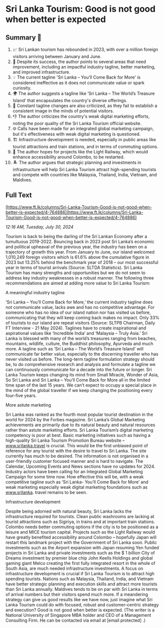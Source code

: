 # Sri Lanka Tourism: Good is not good when better is expected

## Summary 🤖

1. 📈 Sri Lankan tourism has rebounded in 2023, with over a million foreign visitors arriving between January and June.
2. 🎯 Despite its success, the author points to several areas that need improvement, including an impactful industry tagline, better marketing, and improved infrastructure.
3. 💡 The current tagline 'Sri Lanka – You’ll Come Back for More' is considered ineffective as it does not communicate value or spark curiosity.
4. 🌍 The author suggests a tagline like ‘Sri Lanka – The World’s Treasure Island’ that encapsulates the country's diverse offerings.
5. 🔄 Constant tagline changes are also criticized, as they fail to establish a consistent image in the minds of potential visitors.
6. 👎 The author criticizes the country's weak digital marketing efforts, noting the poor quality of the Sri Lanka Tourism official website.
7. 🌐 Calls have been made for an integrated global marketing campaign, but it's effectiveness with weak digital marketing is questioned.
8. 🏗️ Infrastructure development is needed, especially in public areas like tourist attractions and train stations, and in terms of commuting options.
9. 🚄 The author hopes for projects like the Light Railway, which would enhance accessibility around Colombo, to be restarted.
10. 🏝️ The author argues that strategic planning and investments in infrastructure will help Sri Lanka Tourism attract high-spending tourists and compete with countries like Malaysia, Thailand, India, Vietnam, and Maldives.

## Full Text

[https://www.ft.lk/columns/Sri-Lanka-Tourism-Good-is-not-good-when-better-is-expected/4-764886](https://www.ft.lk/columns/Sri-Lanka-Tourism-Good-is-not-good-when-better-is-expected/4-764886)

*12:16 AM, Tuesday, July 30, 2024*

Tourism is back to being the darling of the Sri Lankan Economy after a tumultuous 2019-2022. Bouncing back in 2023 post Sri Lanka’s economic and political upheaval of the previous year, the industry has been on a trajectory of growth this year. From January to June, our island welcomed 1,010,249 foreign visitors which is 61.6% above the cumulative figure in 2023 but 13.25% behind the benchmark year of 2018 – our most successful year in terms of tourist arrivals (Source: SLTDA Statistics). Sri Lanka Tourism has many strengths and opportunities but we do not seem to address key industry weaknesses in a robust manner. The following three recommendations are aimed at adding more value to Sri Lanka Tourism:

A meaningful industry tagline

‘Sri Lanka – You’ll Come Back for More,’ the current industry tagline does not communicate value, lacks awe and has no competitive advantage. For someone who has no idea of our island nation nor has visited us before, communicating that they will keep coming back makes no impact. Only 33% of tourists to our island are repeat visitors (Source: SLTPB Chairman, Daily FT Interview - 21 May 2024). Taglines have to create inspirational and aspirational values like ‘Incredible India’ and ‘Malaysia – Truly Asia.’ Sri Lanka is blessed with many of the world’s treasures ranging from beaches, mountains, wildlife, culture, the Buddhist philosophy, Ayurveda and much more. A tagline such as ‘Sri Lanka – The World’s Treasure Island’ will communicate far better value, especially to the discerning traveller who has never visited us before. The long-term tagline formulation strategy should be, to do comprehensive research and analysis and formulate a tagline we can continuously communicate for a decade into the future or longer. Sri Lanka Tourism keeps changing its mind from Small Miracle, Wonder of Asia, So Sri Lanka and Sri Lanka – You’ll Come Back for More all in the limited time span of the last 15 years. We can’t expect to occupy a special place in the mind of the global traveller if we keep changing the positioning every four-five years.

More astute marketing

Sri Lanka was ranked as the fourth most popular tourist destination in the world for 2024 by the Forbes magazine. Sri Lanka’s Global Marketing achievements are primarily due to its natural beauty and natural resources rather than astute marketing efforts. Sri Lanka Tourism’s digital marketing competency is poor at best. Basic marketing initiatives such as having a high-quality Sri Lanka Tourism Promotion Bureau website – www.srilanka.travel is crucial. This would be the first unbiased point of reference for any tourist with the desire to travel to Sri Lanka. The site currently has much to be desired. The information is not organised in a user-friendly customer focused manner and is hard to navigate. The Calendar, Upcoming Events and News sections have no updates for 2024. Industry actors have been calling for an Integrated Global Marketing Campaign for some time now. How effective this will be, with a weak competitive tagline such as ‘Sri Lanka- You’ll Come Back for More’ and weak marketing especially weak digital marketing foundations such as www.srilanka. travel remains to be seen.

Infrastructure development

Despite being adorned with natural beauty, Sri Lanka lacks the infrastructure required for tourists. Clean public washrooms are lacking at tourist attractions such as Sigiriya, in trains and at important train stations. Colombo needs better commuting options if the city is to be positioned as a leisure and MICE tourism capital. Projects such as the Light Railway would have greatly benefited accessibility around Colombo – hopefully Japan will restart this landmark project with the Government of Sri Lanka soon. Public investments such as the Airport expansion with Japan resuming Yen funded projects in Sri Lanka and private investments such as the $ 1 billion City of Dreams investment by premier blue chip John Keells Holdings and global gaming giant Melco creating the first fully integrated resort in the whole of South Asia, are much needed infrastructure investments. A focus on infrastructure development is crucial if Sri Lanka Tourism is to attract high spending tourists. Nations such as Malaysia, Thailand, India, and Vietnam have better strategic planning and execution skills and attract more tourists than Sri Lanka annually. Maldives tends to be on par with Sri Lanka in terms of arrival numbers but their visitors spend much more. If a meandering strategy can give us good results like we have now, just imagine what Sri Lanka Tourism could do with focused, robust and customer-centric strategy and execution? Good is not good when better is expected. (The writer is a National University of Singapore MBA holder and CEO of a Management Consulting Firm. He can be contacted via email at [email protected] .)

